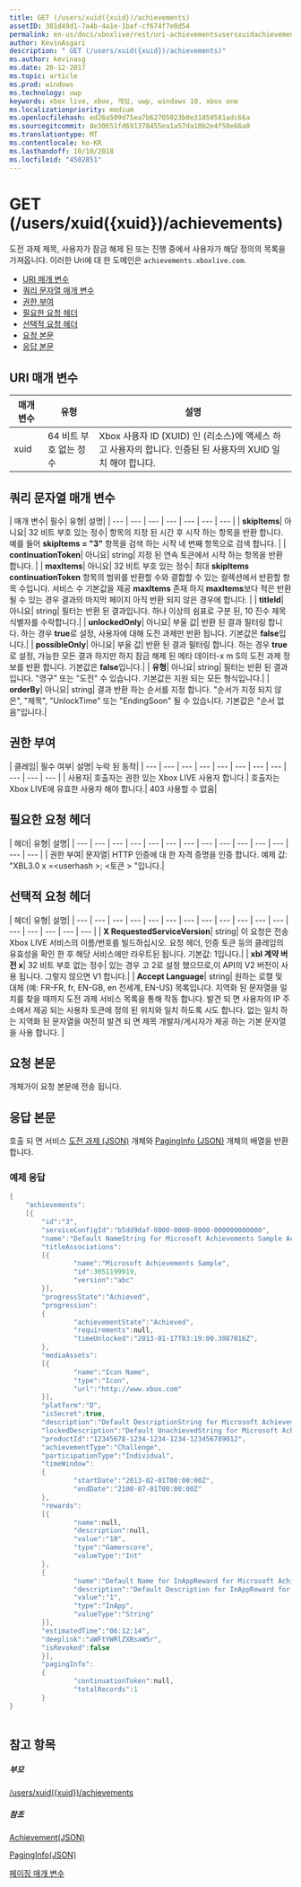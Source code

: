 ```yaml
---
title: GET (/users/xuid({xuid})/achievements)
assetID: 381d49d1-7a4b-4a1e-1baf-cf674f7e0d54
permalink: en-us/docs/xboxlive/rest/uri-achievementsusersxuidachievementsgetv2.html
author: KevinAsgari
description: " GET (/users/xuid({xuid})/achievements)"
ms.author: kevinasg
ms.date: 20-12-2017
ms.topic: article
ms.prod: windows
ms.technology: uwp
keywords: xbox live, xbox, 게임, uwp, windows 10, xbox one
ms.localizationpriority: medium
ms.openlocfilehash: ed26a509d75ea7b62705023b0e31850581adc66a
ms.sourcegitcommit: 8e30651fd691378455ea1a57da10b2e4f50e66a0
ms.translationtype: MT
ms.contentlocale: ko-KR
ms.lasthandoff: 10/10/2018
ms.locfileid: "4502851"
---
```

# <a name="get-usersxuidxuidachievements"></a>GET (/users/xuid({xuid})/achievements)
도전 과제 제목, 사용자가 잠금 해제 된 또는 진행 중에서 사용자가 해당 정의의 목록을 가져옵니다. 이러한 Uri에 대 한 도메인은 `achievements.xboxlive.com`.
 
  * [URI 매개 변수](#ID4EX)
  * [쿼리 문자열 매개 변수](#ID4ECB)
  * [권한 부여](#ID4ENF)
  * [필요한 요청 헤더](#ID4ESG)
  * [선택적 요청 헤더](#ID4ESH)
  * [요청 본문](#ID4EIBAC)
  * [응답 본문](#ID4ETBAC)
 
<a id="ID4EX"></a>

 
## <a name="uri-parameters"></a>URI 매개 변수
 
| 매개 변수| 유형| 설명| 
| --- | --- | --- | 
| xuid| 64 비트 부호 없는 정수| Xbox 사용자 ID (XUID) 인 (리소스)에 액세스 하 고 사용자의 합니다. 인증된 된 사용자의 XUID 일치 해야 합니다.| 
  
<a id="ID4ECB"></a>

 
## <a name="query-string-parameters"></a>쿼리 문자열 매개 변수
 
| 매개 변수| 필수| 유형| 설명| 
| --- | --- | --- | --- | --- | --- | --- | 
| <b>skipItems</b>| 아니요| 32 비트 부호 있는 정수| 항목의 지정 된 시간 후 시작 하는 항목을 반환 합니다. 예를 들어 <b>skipItems = "3"</b> 항목을 검색 하는 시작 네 번째 항목으로 검색 합니다. | 
| <b>continuationToken</b>| 아니요| string| 지정 된 연속 토큰에서 시작 하는 항목을 반환 합니다. | 
| <b>maxItems</b>| 아니요| 32 비트 부호 있는 정수| 최대 <b>skipItems</b> <b>continuationToken</b> 항목의 범위를 반환할 수와 결합할 수 있는 컬렉션에서 반환할 항목 수입니다. 서비스 수 기본값을 제공 <b>maxItems</b> 존재 하지 <b>maxItems</b>보다 적은 반환 될 수 있는 경우 결과의 마지막 페이지 아직 반환 되지 않은 경우에 합니다. | 
| <b>titleId</b>| 아니요| string| 필터는 반환 된 결과입니다. 하나 이상의 쉼표로 구분 된, 10 진수 제목 식별자를 수락합니다.| 
| <b>unlockedOnly</b>| 아니요| 부울 값| 반환 된 결과 필터링 합니다. 하는 경우 <b>true</b>로 설정, 사용자에 대해 도전 과제만 반환 됩니다. 기본값은 <b>false</b>입니다.| 
| <b>possibleOnly</b>| 아니요| 부울 값| 반환 된 결과 필터링 합니다. 하는 경우 <b>true</b>로 설정, 가능한 모든 결과 하지만 하지 잠금 해제 된 메타 데이터-x m S의 도전 과제 정보를 반환 합니다. 기본값은 <b>false</b>입니다.| 
| <b>유형</b>| 아니요| string| 필터는 반환 된 결과입니다. "영구" 또는 "도전" 수 있습니다. 기본값은 지원 되는 모든 형식입니다.| 
| <b>orderBy</b>| 아니요| string| 결과 반환 하는 순서를 지정 합니다. "순서가 지정 되지 않은", "제목", "UnlockTime" 또는 "EndingSoon" 될 수 있습니다. 기본값은 "순서 없음"입니다.| 
  
<a id="ID4ENF"></a>

 
## <a name="authorization"></a>권한 부여
 
| 클레임| 필수 여부| 설명| 누락 된 동작| 
| --- | --- | --- | --- | --- | --- | --- | --- | --- | --- | --- | 
| 사용자| 호출자는 권한 있는 Xbox LIVE 사용자 합니다.| 호출자는 Xbox LIVE에 유효한 사용자 해야 합니다.| 403 사용할 수 없음| 
  
<a id="ID4ESG"></a>

 
## <a name="required-request-headers"></a>필요한 요청 헤더
 
| 헤더| 유형| 설명| 
| --- | --- | --- | --- | --- | --- | --- | --- | --- | --- | --- | --- | --- | --- | 
| 권한 부여| 문자열| HTTP 인증에 대 한 자격 증명을 인증 합니다. 예제 값: "XBL3.0 x =&lt;userhash >; &lt;토큰 > "입니다.| 
  
<a id="ID4ESH"></a>

 
## <a name="optional-request-headers"></a>선택적 요청 헤더
 
| 헤더| 유형| 설명| 
| --- | --- | --- | --- | --- | --- | --- | --- | --- | --- | --- | --- | --- | --- | --- | --- | --- | 
| <b>X RequestedServiceVersion</b>| string| 이 요청은 전송 Xbox LIVE 서비스의 이름/번호를 빌드하십시오. 요청 헤더, 인증 토큰 등의 클레임의 유효성을 확인 한 후 해당 서비스에만 라우트된 됩니다. 기본값: 1입니다.| 
| <b>xbl 계약 버전 x</b>| 32 비트 부호 없는 정수| 있는 경우 고 2로 설정 했으므로,이 API의 V2 버전이 사용 됩니다. 그렇지 않으면 V1 합니다.| 
| <b>Accept Language</b>| string| 원하는 로캘 및 대체 (예: FR-FR, fr, EN-GB, en 전세계, EN-US) 목록입니다. 지역화 된 문자열을 일치를 찾을 때까지 도전 과제 서비스 목록을 통해 작동 합니다. 발견 되 면 사용자의 IP 주소에서 제공 되는 사용자 토큰에 정의 된 위치와 일치 하도록 시도 합니다. 없는 일치 하는 지역화 된 문자열을 여전히 발견 되 면 제목 개발자/게시자가 제공 하는 기본 문자열을 사용 합니다. | 
  
<a id="ID4EIBAC"></a>

 
## <a name="request-body"></a>요청 본문
 
개체가이 요청 본문에 전송 됩니다.
  
<a id="ID4ETBAC"></a>

 
## <a name="response-body"></a>응답 본문
 
호출 되 면 서비스 [도전 과제 (JSON)](../../json/json-achievementv2.md) 개체와 [PagingInfo (JSON)](../../json/json-paginginfo.md) 개체의 배열을 반환 합니다.
 
<a id="ID4ECCAC"></a>

 
### <a name="sample-response"></a>예제 응답
 

```cpp
{
    "achievements":
    [{
        "id":"3",
        "serviceConfigId":"b5dd9daf-0000-0000-0000-000000000000",
        "name":"Default NameString for Microsoft Achievements Sample Achievement 3",
        "titleAssociations":
        [{
                "name":"Microsoft Achievements Sample",
                "id":3051199919,
                "version":"abc"
        }],
        "progressState":"Achieved",
        "progression":
        {
                "achievementState":"Achieved",
                "requirements":null,
                "timeUnlocked":"2013-01-17T03:19:00.3087016Z",
        },
        "mediaAssets":
        [{
                "name":"Icon Name",
                "type":"Icon",
                "url":"http://www.xbox.com"
        }],
        "platform":"D",
        "isSecret":true,
        "description":"Default DescriptionString for Microsoft Achievements Sample Achievement 3",
        "lockedDescription":"Default UnachievedString for Microsoft Achievements Sample Achievement 3",
        "productId":"12345678-1234-1234-1234-123456789012",
        "achievementType":"Challenge",
        "participationType":"Individual",
        "timeWindow":
        {
                "startDate":"2013-02-01T00:00:00Z",
                "endDate":"2100-07-01T00:00:00Z"
        },
        "rewards":
        [{
                "name":null,
                "description":null,
                "value":"10",
                "type":"Gamerscore",
                "valueType":"Int"
        },
        {
                "name":"Default Name for InAppReward for Microsoft Achievements Sample Achievement 3",
                "description":"Default Description for InAppReward for Microsoft Achievements Sample Achievement 3",
                "value":"1",
                "type":"InApp",
                "valueType":"String"
        }],
        "estimatedTime":"06:12:14",
        "deeplink":"aWFtYWRlZXBsaW5r",
        "isRevoked":false
        }],
        "pagingInfo":
        {
                "continuationToken":null,
                "totalRecords":1
        }
}
         
```

   
<a id="ID4EPCAC"></a>

 
## <a name="see-also"></a>참고 항목
 
<a id="ID4ERCAC"></a>

 
##### <a name="parent"></a>부모 

[/users/xuid({xuid})/achievements](uri-achievementsusersxuidachievementsv2.md)

  
<a id="ID4E2CAC"></a>

 
##### <a name="reference"></a>참조 

[Achievement(JSON)](../../json/json-achievementv2.md)

 [PagingInfo(JSON)](../../json/json-paginginfo.md)

 [페이징 매개 변수](../../additional/pagingparameters.md)

   